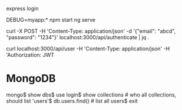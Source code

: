 express login

DEBUG=myapp:* npm start
ng serve

curl -X POST -H 'Content-Type: application/json' -d '{"email": "abcd", "password": "1234"}' localhost:3000/api/authenticate | jq .

curl localhost:3000/api/user -H 'Content-Type: application/json' -H 'Authorization: JWT 

# MongoDB
mongo$
show dbs$
use login$
show collections # who all collections, should list 'users'$
db.users.find() # list all users$
exit

